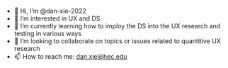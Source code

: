 - 👋 Hi, I’m @dan-xie-2022
- 👀 I’m interested in UX and DS
- 🌱 I’m currently learning how to imploy the DS into the UX research and testing in various ways
- 💞️ I’m looking to collaborate on topics or issues related to quantitive UX research
- 📫 How to reach me: dan.xie@hec.edu

<!---
dan-xie-2022/dan-xie-2022 is a ✨ special ✨ repository because its `README.md` (this file) appears on your GitHub profile.
You can click the Preview link to take a look at your changes.
--->

